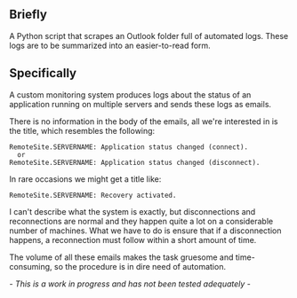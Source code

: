   <h2>Briefly</h2>
  <p>A Python script that scrapes an Outlook folder full of automated logs. These logs are to be summarized into an easier-to-read form.</p>

  <h2>Specifically</h2>
  <p>A custom monitoring system produces logs about the status of an application running on multiple servers and sends these logs as emails.</p>
  <p>There is no information in the body of the emails, all we're interested in is the title, which resembles the following:</p>
  <pre><code>RemoteSite.SERVERNAME: Application status changed (connect).
  or
RemoteSite.SERVERNAME: Application status changed (disconnect).</code></pre>

<p>In rare occasions we might get a title like:</p>
<pre><code>RemoteSite.SERVERNAME: Recovery activated.</code></pre>

  <p>I can't describe what the system is exactly, but disconnections and reconnections are normal and they happen quite a lot on a considerable number of machines. What we have to do is ensure that if a disconnection happens, a reconnection must follow within a short amount of time.</p>
  <p>The volume of all these emails makes the task gruesome and time-consuming, so the procedure is in dire need of automation.</p>

  <p><em> - This is a work in progress and has not been tested adequately -</em></p>
